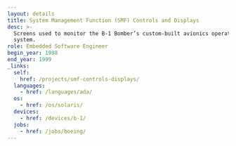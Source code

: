 ```yaml
---
layout: details
title: System Management Function (SMF) Controls and Displays
desc: >-
  Screens used to monitor the B-1 Bomber’s custom-built avionics operating
  system.
role: Embedded Software Engineer
begin_year: 1998
end_year: 1999
_links:
  self:
    href: /projects/smf-controls-displays/
  languages:
    - href: /languages/ada/
  os:
    - href: /os/solaris/
  devices:
    - href: /devices/b-1/
  jobs:
    - href: /jobs/boeing/
---
```


